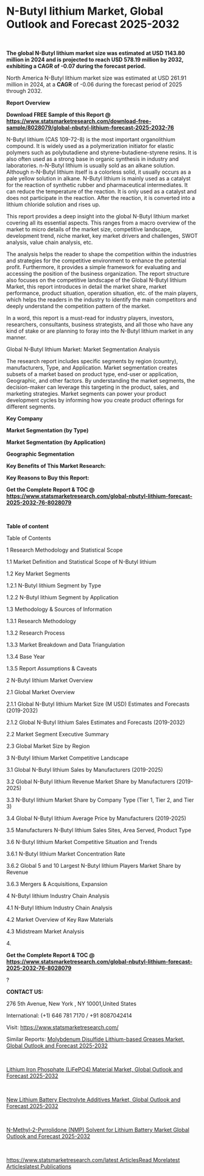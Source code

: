 <h1>N-Butyl lithium Market, Global Outlook and Forecast 2025-2032</h1><br/><p><strong>The global N-Butyl lithium market size was estimated at USD 1143.80 million in 2024 and is projected to reach USD 578.19 million by 2032, exhibiting a <strong>CAGR</strong> of -0.07 during the forecast period.</strong></p>
 
 
 
 <p>North America N-Butyl lithium market size was estimated at USD 261.91 million in 2024, at a <strong>CAGR</strong> of -0.06 during the forecast period of 2025 through 2032.</p>
 
 
 
 <p><strong>Report Overview</strong></p>
 
 
 
 <p><strong>Download FREE Sample of this Report @ <a href="https://www.statsmarketresearch.com/download-free-sample/8028079/global-nbutyl-lithium-forecast-2025-2032-76">https://www.statsmarketresearch.com/download-free-sample/8028079/global-nbutyl-lithium-forecast-2025-2032-76</a></strong></p>
 
 
 
 <p>N-Butyl lithium (CAS 109-72-8) is the most important organolithium compound. It is widely used as a polymerization initiator for elastic polymers such as polybutadiene and styrene-butadiene-styrene resins. It is also often used as a strong base in organic synthesis in industry and laboratories. n-N-Butyl lithium is usually sold as an alkane solution. Although n-N-Butyl lithium itself is a colorless solid, it usually occurs as a pale yellow solution in alkane. N-Butyl lithium is mainly used as a catalyst for the reaction of synthetic rubber and pharmaceutical intermediates. It can reduce the temperature of the reaction. It is only used as a catalyst and does not participate in the reaction. After the reaction, it is converted into a lithium chloride solution and rises up.</p>
 
 
 
 <p>This report provides a deep insight into the global N-Butyl lithium market covering all its essential aspects. This ranges from a macro overview of the market to micro details of the market size, competitive landscape, development trend, niche market, key market drivers and challenges, SWOT analysis, value chain analysis, etc.</p>
 
 
 
 <p>The analysis helps the reader to shape the competition within the industries and strategies for the competitive environment to enhance the potential profit. Furthermore, it provides a simple framework for evaluating and accessing the position of the business organization. The report structure also focuses on the competitive landscape of the Global N-Butyl lithium Market, this report introduces in detail the market share, market performance, product situation, operation situation, etc. of the main players, which helps the readers in the industry to identify the main competitors and deeply understand the competition pattern of the market.</p>
 
 
 
 <p>In a word, this report is a must-read for industry players, investors, researchers, consultants, business strategists, and all those who have any kind of stake or are planning to foray into the N-Butyl lithium market in any manner.</p>
 
 
 
 <p>Global N-Butyl lithium Market: Market Segmentation Analysis</p>
 
 
 
 <p>The research report includes specific segments by region (country), manufacturers, Type, and Application. Market segmentation creates subsets of a market based on product type, end-user or application, Geographic, and other factors. By understanding the market segments, the decision-maker can leverage this targeting in the product, sales, and marketing strategies. Market segments can power your product development cycles by informing how you create product offerings for different segments.</p>
 
 
 
 <p><strong>Key Company</strong></p>
 
 
 
 <p><strong>Market Segmentation (by Type)</strong></p>
 
 
 
 <p><strong>Market Segmentation (<strong>by Application</strong>)</strong></p>
 
 
 
 <p><strong>Geographic Segmentation</strong></p>
 
 
 
 <p><strong>Key Benefits of This Market Research:</strong></p>
 
 
 
 <p><strong>Key <strong>Reasons to Buy</strong> this Report:</strong></p>
 
 
 
 <div><b>Get the Complete Report & TOC @ <a href="https://www.statsmarketresearch.com/global-nbutyl-lithium-forecast-2025-2032-76-8028079">https://www.statsmarketresearch.com/global-nbutyl-lithium-forecast-2025-2032-76-8028079</a></b></div>
 
 
 
 <p><br />
 
 <b>Table of content</b></p>
 
 
 
 <p>Table of Contents<br />
 
 1 Research Methodology and Statistical Scope<br />
 
 1.1 Market Definition and Statistical Scope of N-Butyl lithium<br />
 
 1.2 Key Market Segments<br />
 
 1.2.1 N-Butyl lithium Segment by Type<br />
 
 1.2.2 N-Butyl lithium Segment by Application<br />
 
 1.3 Methodology & Sources of Information<br />
 
 1.3.1 Research Methodology<br />
 
 1.3.2 Research Process<br />
 
 1.3.3 Market Breakdown and Data Triangulation<br />
 
 1.3.4 Base Year<br />
 
 1.3.5 Report Assumptions & Caveats<br />
 
 2 N-Butyl lithium Market Overview<br />
 
 2.1 Global Market Overview<br />
 
 2.1.1 Global N-Butyl lithium Market Size (M USD) Estimates and Forecasts (2019-2032)<br />
 
 2.1.2 Global N-Butyl lithium Sales Estimates and Forecasts (2019-2032)<br />
 
 2.2 Market Segment Executive Summary<br />
 
 2.3 Global Market Size by Region<br />
 
 3 N-Butyl lithium Market Competitive Landscape<br />
 
 3.1 Global N-Butyl lithium Sales by Manufacturers (2019-2025)<br />
 
 3.2 Global N-Butyl lithium Revenue Market Share by Manufacturers (2019-2025)<br />
 
 3.3 N-Butyl lithium Market Share by Company Type (Tier 1, Tier 2, and Tier 3)<br />
 
 3.4 Global N-Butyl lithium Average Price by Manufacturers (2019-2025)<br />
 
 3.5 Manufacturers N-Butyl lithium Sales Sites, Area Served, Product Type<br />
 
 3.6 N-Butyl lithium Market Competitive Situation and Trends<br />
 
 3.6.1 N-Butyl lithium Market Concentration Rate<br />
 
 3.6.2 Global 5 and 10 Largest N-Butyl lithium Players Market Share by Revenue<br />
 
 3.6.3 Mergers & Acquisitions, Expansion<br />
 
 4 N-Butyl lithium Industry Chain Analysis<br />
 
 4.1 N-Butyl lithium Industry Chain Analysis<br />
 
 4.2 Market Overview of Key Raw Materials<br />
 
 4.3 Midstream Market Analysis<br />
 
 4.</p>
 
 
 
 <div><b>Get the Complete Report & TOC @ <a href="https://www.statsmarketresearch.com/global-nbutyl-lithium-forecast-2025-2032-76-8028079">https://www.statsmarketresearch.com/global-nbutyl-lithium-forecast-2025-2032-76-8028079</a></b></div>
 
 
 
 <p>? </p>
 
 
 
 <p><b>CONTACT US:</b><br />
 
 276 5th Avenue, New York , NY 10001,United States<br />
 
 International: (+1) 646 781 7170 / +91 8087042414<br />
 
 Visit: <a href="https://www.statsmarketresearch.com/">https://www.statsmarketresearch.com/</a><br />
 
 Similar Reports: <a href="https://www.statsmarketresearch.com/global-nbutyl-lithium-forecast-2025-2032-76-8028079">Molybdenum Disulfide Lithium-based Greases Market, Global Outlook and Forecast 2025-2032 </a><br />
 
 <br />
 
 <a href="https://www.statsmarketresearch.com/global-nbutyl-lithium-forecast-2025-2032-76-8028079">Lithium Iron Phosphate (LiFePO4) Material Market, Global Outlook and Forecast 2025-2032</a><br />
 
 <br />
 
 <a href="https://www.statsmarketresearch.com/global-nbutyl-lithium-forecast-2025-2032-76-8028079">New Lithium Battery Electrolyte Additives Market, Global Outlook and Forecast 2025-2032</a><br />
 
 <br />
 
 <a href="https://www.statsmarketresearch.com/global-nbutyl-lithium-forecast-2025-2032-76-8028079">N-Methyl-2-Pyrrolidone (NMP) Solvent for Lithium Battery Market Global Outlook and Forecast 2025-2032</a><br />
 
 <br />
 
 <a href="https://gyeongbokgung.com">https://www.statsmarketresearch.com/</a><a href="https://hallyeomaritime.com">latest Articles</a><a href="https://jingwansa.com">Read More</a><a href="https://nguoiviet.jp/">latest Articles</a><a href="https://www.intelmarketresearch.com/">latest Publications</a></p>